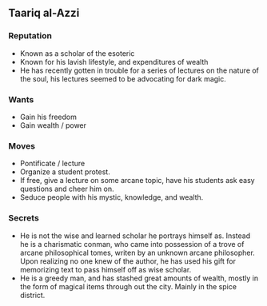 ## Taariq al-Azzi

### Reputation

* Known as a scholar of the esoteric
* Known for his lavish lifestyle, and expenditures of wealth
* He has recently gotten in trouble for a series of lectures on the nature of the soul, his lectures seemed to be advocating for dark magic.


### Wants

* Gain his freedom
* Gain wealth / power

### Moves
* Pontificate / lecture
* Organize a student protest.
* If free, give a lecture on some arcane topic, have his students ask easy questions and cheer him on.
* Seduce people with his mystic, knowledge, and wealth.

### Secrets

* He is not the wise and learned scholar he portrays himself as. Instead he is a charismatic conman, who came into possession of a trove of arcane philosophical tomes, writen by an unknown arcane philosopher. 
Upon realizing no one knew of the author, he has used his gift for memorizing text to pass himself off as wise scholar.
* He is a greedy man, and has stashed great amounts of wealth, mostly in the form of magical items through out the city. Mainly in the spice district.
